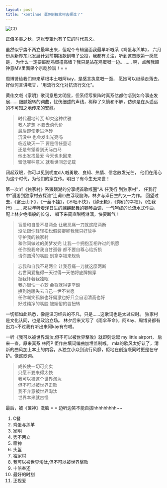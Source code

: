 ```yaml
---
layout: post
title: "kontinue 漫游到独家村去探谁？"
---
```


![CD](https://camo.githubusercontent.com/c624d2657d4d5c5f2256830efd5b0d4f3b1da710/68747470733a2f2f6c68332e676f6f676c6575736572636f6e74656e742e636f6d2f4e727857304147634b4347636f30335348552d6f71684d763868626e676c5a67702d797a743548566f39334a2d6338576a332d77374f41335453593741306d6e2d5771465341774d4e3365616c673d773634302d683738342d6e6f)

正值多事之秋，这张专辑也有了它的时代意义。

<!-- excerpt -->

虽然似乎势不两立最早出来，但呢个专辑里面我最早听嘅系《鸡蛋与羔羊》，
六月份从新界东北发展计划前期拨款到电子公投，我都有关注，听到这首歌第一感觉是，
为什么一定要鼓励鸡蛋撞高墙？我只是站在鸡蛋嘅一边。……
啊，点解我超钟意MV里面果个京剧脸谱！= =

周博贤给我们带来草根本土嘅阿kay，是感言执意嘅一面，
愿她可以继续走落去，好似何言讲嘅甘，“用流行文化对抗流行文化”。

黄伟文嘅《家明》歌词意思太明显，但系佢写果阵时真系估都估唔到如今事态发展……
细腻婉转的词曲，忧伤细述的声线，稀释了义愤和不解，仿佛是在从遥远的不可知之地传来的安慰。

> 时代遍地砖瓦 却欠这种优雅  
> 教人梦想 不要去谈代价  
> 最后即使走进浮砂  
> 沉没中 也会发出光亮吗  
> 临近破灭一下 要是信任童话  
> 还是有望看到天际白马  
> 他出发找最爱 今天也未回来  
> 留低哪种意义 就看世间怎记载  

闭起双眼，你可以见到呢度d人嘅勇敢、良知、热情、信念散发光芒，
他们在用心为这个时代，为他们的家立传。明日？有今生无来世！

第一次听《独家村》系猥琐潮的分享呢首歌嘅圈“从 任我行 到独家村”，
任我行中“漫游到独家村去探谁”连词带曲浮现脑海，林夕与泽日生的又一力作。
回望过去，《富士山下》，《一丝不挂》，《不吐不快》，《钟无艳》，《你们的幸福》，《任我行》……
那些年听着泽日生的翩翩起舞的钢琴曲调，一气呵成的长流水式作曲，配上林夕绝唱般的长句，
唱下来简直酣畅淋漓，快要断气！

> 盲爱和自爱不易两全 让我忍痛一刀就这麼两断  
> 没法跟你轻轻松松假装卿卿我我只好放手  
> 守护我的独家村  
> 和你同做过的美梦发完 让我一个拥抱互相许过的夙愿  
> 任你毁我夸我自甘孤僻 都不要自尊心给折损  
> 请你圆滑的嘴脸 别拿幸福来规劝  

> 忘我和自我不易两全 让我忍痛一刀就这麼两断  
> 若世间爱拖得一天过得一天怕将底牌揭穿  
> 抵我怀著我独眠  
> 我亦很怕一心软 会将就得更辛酸  
> 换到饱暖失去自己一世不甘愿  
> 任你嘲笑孤僻也好偏激也好只会自诩清高也好  
> 好过纯净的嘴脸 被媚俗的唇扭转  

一切都如此熟悉，像是温习经典的不凡，只是……这歌词也是太过应时。
独家村是文化认同，也是政治立场。
林夕后来又写了《雨伞革命》，阿Kay、周博贤都有出力~不过我冇听出来阿kay有冇唱。

一听《我可以被世界淘汰,但不可以被世界擊敗》就即刻谂起 my little airport，
后来一查，原来真系 林阿P 佢作曲填词编曲加埋监制嘅。
mla的歌风太好认了，清新的曲风加上本土的内容，从独立小众到流行风靡，佢地在创造嘅同时更是在守护。像这歌词。

> 成长使一切可变卖  
> 只愿不要来得太快  
> 我可以被这个世界淘汰  
> 但不可以被世界击败  
> 我不介意被世界淘汰  
> 世界本来就古怪  
 
最后，被《箧神》洗脑 = = 边听边笑不能自拔hhhhhhhhh~~

1. C餐
2. 鸡蛋与羔羊
3. 家明
4. 势不两立
5. 箧神
6. 头盔
7. 独家村
8. 我可以被世界淘汰,但不可以被世界擊敗
9. 十倍奉还
10. 最好的时刻
11. 正视爱
